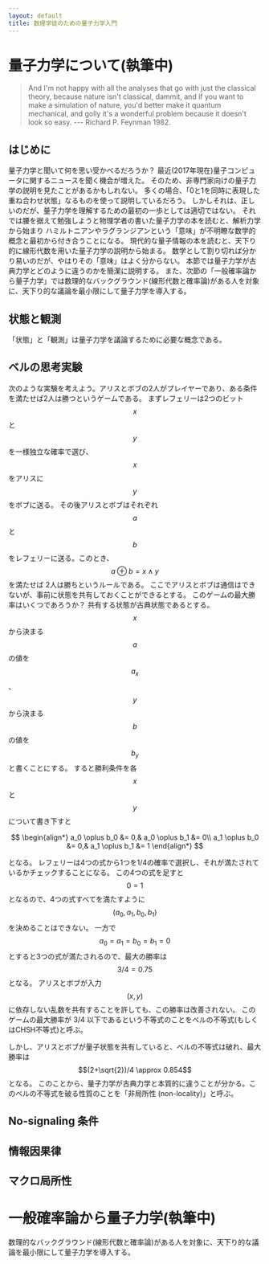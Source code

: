 ```yaml
---
layout: default
title: 数理学徒のための量子力学入門
---
```


量子力学について(執筆中)
================

> And I'm not happy with all the analyses that go with just the classical theory, because nature isn't classical, dammit, and if you want to make a simulation of nature, you'd better make it quantum mechanical, and golly it's a wonderful problem because it doesn't look so easy. --- Richard P. Feynman 1982.

はじめに
----------------
量子力学と聞いて何を思い受かべるだろうか？
最近(2017年現在)量子コンピュータに関するニュースを聞く機会が増えた。
そのため、非専門家向けの量子力学の説明を見たことがあるかもしれない。
多くの場合、「0と1を同時に表現した重ね合わせ状態」なるものを使って説明しているだろう。
しかしそれは、正しいのだが、量子力学を理解するための最初の一歩としては適切ではない。
それでは腰を据えて勉強しようと物理学者の書いた量子力学の本を読むと、解析力学から始まり
ハミルトニアンやラグランジアンという「意味」が不明瞭な数学的概念と最初から付き合うことになる。
現代的な量子情報の本を読むと、天下り的に線形代数を用いた量子力学の説明から始まる。
数学として割り切れば分かり易いのだが、やはりその「意味」はよく分からない。
本節では量子力学が古典力学とどのように違うのかを簡潔に説明する。
また、次節の「一般確率論から量子力学」では数理的なバックグラウンド(線形代数と確率論)がある人を対象に、天下り的な議論を最小限にして量子力学を導入する。



状態と観測
----------------
「状態」と「観測」は量子力学を議論するために必要な概念である。



ベルの思考実験
----------------
次のような実験を考えよう。アリスとボブの2人がプレイヤーであり、ある条件を満たせば2人は勝つというゲームである。
まずレフェリーは2つのビット $$x$$ と $$y$$ を一様独立な確率で選び、$$x$$ をアリスに $$y$$ をボブに送る。
その後アリスとボブはそれぞれ $$a$$ と $$b$$ をレフェリーに送る。このとき、$$a\oplus b=x\wedge y$$ を満たせば 2人は勝ちというルールである。
ここでアリスとボブは通信はできないが、事前に状態を共有しておくことができるとする。
このゲームの最大勝率はいくつであろうか？
共有する状態が古典状態であるとする。
$$x$$ から決まる $$a$$ の値を $$a_x$$、$$y$$ から決まる $$b$$ の値を $$b_y$$ と書くことにする。
すると勝利条件を各 $$x$$ と $$y$$ について書き下すと

$$
\begin{align*}
a_0 \oplus b_0 &= 0,&
a_0 \oplus b_1 &= 0\\
a_1 \oplus b_0 &= 0,&
a_1 \oplus b_1 &= 1
\end{align*}
$$

となる。
レフェリーは4つの式から1つを1/4の確率で選択し、それが満たされているかチェックすることになる。
この4つの式を足すと $$0=1$$ となるので、4つの式すべてを満たすように $$(a_0, a_1, b_0, b_1)$$ を決めることはできない。
一方で $$a_0 = a_1 = b_0 = b_1 = 0$$ とすると3つの式が満たされるので、最大の勝率は $$3/4=0.75$$ となる。
アリスとボブが入力 $$(x,y)$$ に依存しない乱数を共有することを許しても、この勝率は改善されない。
このゲームの最大勝率が 3/4 以下であるという不等式のことをベルの不等式(もしくはCHSH不等式)と呼ぶ。

しかし、アリスとボブが量子状態を共有していると、ベルの不等式は破れ、最大勝率は $$(2+\sqrt{2})/4 \approx 0.854$$ となる。
このことから、量子力学が古典力学と本質的に違うことが分かる。このベルの不等式を破る性質のことを「非局所性 (non-locality)」と呼ぶ。


No-signaling 条件
----------------

情報因果律
----------------

マクロ局所性
----------------

一般確率論から量子力学(執筆中)
================
数理的なバックグラウンド(線形代数と確率論)がある人を対象に、天下り的な議論を最小限にして量子力学を導入する。

